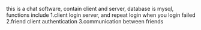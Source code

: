 this is a chat software, contain client and server, database is mysql, functions include
1.client login server, and repeat login when you login failed
2.friend client authentication
3.communication between friends
